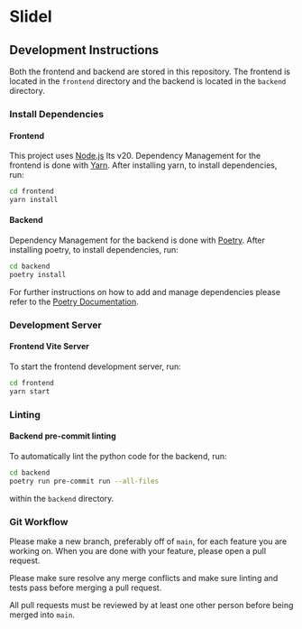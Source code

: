 # Slidel

## Development Instructions

Both the frontend and backend are stored in this repository. The frontend is
located in the `frontend` directory and the backend is located in the `backend`
directory.

### Install Dependencies

#### Frontend

This project uses [Node.js](https://nodejs.org/) lts v20.
Dependency Management for the frontend is done with [Yarn](https://yarnpkg.com/).
After installing yarn, to install dependencies, run:

```bash
cd frontend
yarn install
```

#### Backend

Dependency Management for the backend is done with
[Poetry](https://python-poetry.org/). After installing poetry, to install
dependencies, run:

```bash
cd backend
poetry install
```

For further instructions on how to add and manage dependencies please refer to
the [Poetry Documentation](https://python-poetry.org/docs/).

### Development Server

#### Frontend Vite Server

To start the frontend development server, run:

```bash
cd frontend
yarn start
```

### Linting

#### Backend pre-commit linting

To automatically lint the python code for the backend, run:

```bash
cd backend
poetry run pre-commit run --all-files
```

within the `backend` directory.

### Git Workflow

Please make a new branch, preferably off of `main`, for each feature you are
working on. When you are done with your feature, please open a pull request.

Please make sure resolve any merge conflicts and make sure linting and tests
pass before merging a pull request.

All pull requests must be reviewed by at least one other person before being
merged into `main`.



